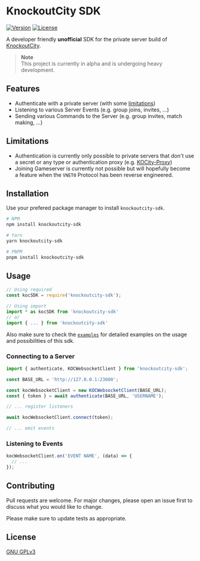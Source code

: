 # KnockoutCity SDK

[![Version](https://img.shields.io/npm/v/knockoutcity-sdk.svg)](https://www.npmjs.com/package/knockoutcity-sdk)
[![License](https://img.shields.io/npm/l/knockoutcity-sdk.svg)](https://github.com/tandashi/KnockoutCity-SDK/blob/main/LICENSE)

A developer friendly **unofficial** SDK for the private server build of [KnockoutCity](https://www.knockoutcity.com/private-server-edition).

> **Note**  
> This project is currently in alpha and is undergoing heavy development.

## Features

- Authenticate with a private server (with some [limitations](#limitations))
- Listening to various Server Events (e.g. group joins, invites, ...)
- Sending various Commands to the Server (e.g. group invites, match making, ...)

## Limitations

- Authentication is currently only possible to private servers that don't use a secret or any type or authentication proxy (e.g. [KOCity-Proxy](https://github.com/Ipmake/KOCity-Proxy))
- Joining Gameserver is currently not possible but will hopefully become a feature when the `VNET0` Protocol has been reverse engineered.

## Installation

Use your prefered package manager to install `knockoutcity-sdk`.

```bash
# NPM
npm install knockoutcity-sdk

# Yarn
yarn knockoutcity-sdk

# PNPM
pnpm install knockoutcity-sdk
```

## Usage

```typescript
// Using required
const kocSDK = require('knockoutcity-sdk');

// Using import
import * as kocSDK from 'knockoutcity-sdk'
// or
import { ... } from 'knockoutcity-sdk'
```

Also make sure to check the [`examples`](examples) for detailed examples on the usage and possibilities of this sdk.

### Connecting to a Server

```typescript
import { authenticate, KOCWebsocketClient } from 'knockoutcity-sdk';

const BASE_URL = 'http://127.0.0.1:23600';

const kocWebsocketClient = new KOCWebsocketClient(BASE_URL);
const { token } = await authenticate(BASE_URL, 'USERNAME');

// ... register listeners

await kocWebsocketClient.connect(token);

// ... emit events
```

### Listening to Events

```typescript
kocWebsocketClient.on('EVENT NAME', (data) => {
  // ...
});
```

## Contributing

Pull requests are welcome. For major changes, please open an issue first to discuss what you would like to change.

Please make sure to update tests as appropriate.

## License

[GNU GPLv3](https://github.com/your-username/repo-name/blob/master/LICENSE)
